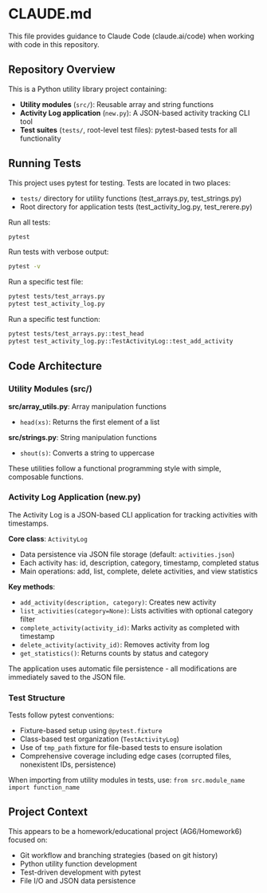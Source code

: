 # CLAUDE.md

This file provides guidance to Claude Code (claude.ai/code) when working with code in this repository.

## Repository Overview

This is a Python utility library project containing:
- **Utility modules** (`src/`): Reusable array and string functions
- **Activity Log application** (`new.py`): A JSON-based activity tracking CLI tool
- **Test suites** (`tests/`, root-level test files): pytest-based tests for all functionality

## Running Tests

This project uses pytest for testing. Tests are located in two places:
- `tests/` directory for utility functions (test_arrays.py, test_strings.py)
- Root directory for application tests (test_activity_log.py, test_rerere.py)

Run all tests:
```bash
pytest
```

Run tests with verbose output:
```bash
pytest -v
```

Run a specific test file:
```bash
pytest tests/test_arrays.py
pytest test_activity_log.py
```

Run a specific test function:
```bash
pytest tests/test_arrays.py::test_head
pytest test_activity_log.py::TestActivityLog::test_add_activity
```

## Code Architecture

### Utility Modules (src/)

**src/array_utils.py**: Array manipulation functions
- `head(xs)`: Returns the first element of a list

**src/strings.py**: String manipulation functions
- `shout(s)`: Converts a string to uppercase

These utilities follow a functional programming style with simple, composable functions.

### Activity Log Application (new.py)

The Activity Log is a JSON-based CLI application for tracking activities with timestamps.

**Core class**: `ActivityLog`
- Data persistence via JSON file storage (default: `activities.json`)
- Each activity has: id, description, category, timestamp, completed status
- Main operations: add, list, complete, delete activities, and view statistics

**Key methods**:
- `add_activity(description, category)`: Creates new activity
- `list_activities(category=None)`: Lists activities with optional category filter
- `complete_activity(activity_id)`: Marks activity as completed with timestamp
- `delete_activity(activity_id)`: Removes activity from log
- `get_statistics()`: Returns counts by status and category

The application uses automatic file persistence - all modifications are immediately saved to the JSON file.

### Test Structure

Tests follow pytest conventions:
- Fixture-based setup using `@pytest.fixture`
- Class-based test organization (`TestActivityLog`)
- Use of `tmp_path` fixture for file-based tests to ensure isolation
- Comprehensive coverage including edge cases (corrupted files, nonexistent IDs, persistence)

When importing from utility modules in tests, use: `from src.module_name import function_name`

## Project Context

This appears to be a homework/educational project (AG6/Homework6) focused on:
- Git workflow and branching strategies (based on git history)
- Python utility function development
- Test-driven development with pytest
- File I/O and JSON data persistence
